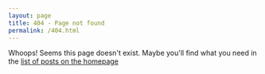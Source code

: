 ```yaml
---
layout: page
title: 404 - Page not found
permalink: /404.html
---
```


Whoops! Seems this page doesn't exist. Maybe you'll find what you need in the [list of posts on the homepage](/)
